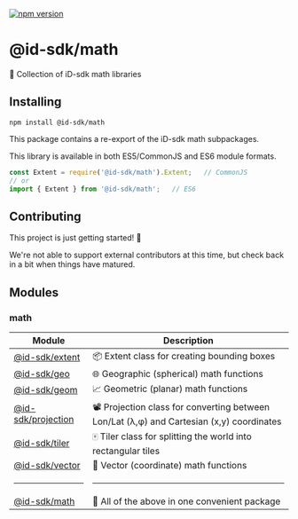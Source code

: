 [![npm version](https://badge.fury.io/js/%40id-sdk%2Fmath.svg)](https://badge.fury.io/js/%40id-sdk%2Fmath)


# @id-sdk/math

🔢 Collection of iD-sdk math libraries


## Installing

`npm install @id-sdk/math`

This package contains a re-export of the iD-sdk math subpackages.

This library is available in both ES5/CommonJS and ES6 module formats.

```js
const Extent = require('@id-sdk/math').Extent;   // CommonJS
// or
import { Extent } from '@id-sdk/math';   // ES6
```


## Contributing

This project is just getting started! 🌱

We're not able to support external contributors at this time, but check back in a bit when things have matured.


## Modules

### math

Module                | Description
--------------------- | -------------
[@id-sdk/extent]      | 📦 Extent class for creating bounding boxes
[@id-sdk/geo]         | 🌐 Geographic (spherical) math functions
[@id-sdk/geom]        | 📈 Geometric (planar) math functions
[@id-sdk/projection]  | 📽 Projection class for converting between Lon/Lat (λ,φ) and Cartesian (x,y) coordinates
[@id-sdk/tiler]       | 🀄️ Tiler class for splitting the world into rectangular tiles
[@id-sdk/vector]      | 📐 Vector (coordinate) math functions
<hr/>                 | <hr/>
[@id-sdk/math]        | 🔢 All of the above in one convenient package

[@id-sdk/extent]: /packages/math/extent
[@id-sdk/geo]: /packages/math/geo
[@id-sdk/geom]: /packages/math/geom
[@id-sdk/projection]: /packages/math/projection
[@id-sdk/tiler]: /packages/math/tiler
[@id-sdk/vector]: /packages/math/vector
[@id-sdk/math]: /packages/math
